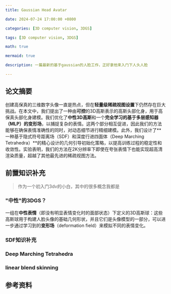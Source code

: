 ```yaml
---
title: Gaussian Head Avatar

date: 2024-07-24 17:00:00 +0800

categories: [3D computer vision, 3DGS]

tags: [3D computer vision, 3DGS]

math: true

mermaid: true

description: 一篇最新的基于gaussian的人脸工作，正好拿他来入门下人头人脸

---
```


## 论文摘要

创建高保真的三维数字头像一直是热点，但在**轻量级稀疏视图设置**下仍然存在巨大挑战。在本文中，我们提出了一种由**可控**的3D高斯表示的高斯头部化身，用于高保真头部化身建模。我们优化了**中性3D高斯**和一个**完全学习的基于多层感知器（MLP）的变形场**，以捕捉复杂的表情。这两个部分相互促进，因此我们的方法能够在确保表情准确性的同时，对动态细节进行精细建模。此外，我们设计了**一种基于隐式符号距离场（SDF）和深度行进四面体（Deep Marching Tetrahedra）**的精心设计的几何引导初始化策略，以提高训练过程的稳定性和收敛性。实验表明，我们的方法在2K分辨率下即使在夸张表情下也能实现超高清渲染质量，超越了其他最先进的稀疏视图方法。

## 前置知识补充

> 作为一个初入门3dv的小白，其中的很多概念我都是

### "中性"的3DGS？

一组在**中性表情**（即没有明显表情变化时的面部状态）下定义的3D高斯球：这些高斯球用于构建人脸头像的基础几何形状，并且它们是头像模型的一部分，可以进一步通过学习到的**变形场**（deformation field）来模拟不同的表情变化。

### SDF知识补充



### Deep Marching Tetrahedra



### linear blend skinning



## 参考资料

> 
>

